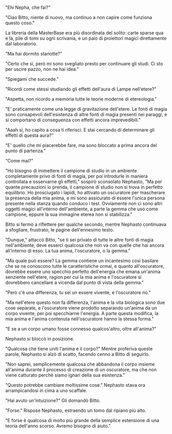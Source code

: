 "Ehi Nepha, che fai?"

"Ciao Bitto, niente di nuovo, ma continuo a non capire come funziona questo coso."

La libreria della MasterBase era più disordinata del solito: carte sparse qua e là, pile di tomi su ogni scrivania, e un paio di proiettori magici direttamente dal laboratorio.

"Ma hai dormito stanotte?"

"Certo che sì, però mi sono svegliato presto per continuare gli studi. Ci sto per uscire pazzo, non ne hai idea."

"Spiegami che succede."

"Ricordi come stessi studiando gli effetti dell'aura di Lampe nell'etere?"

"Aspetta, non ricordo a memoria tutte le teorie moderne di etereologia."

"E' praticamente come una legge di gravitazione dell'etere. Le fonti di magia sono consapevoli dell'esistenza di altre fonti di magia presenti nei paraggi, e si comportano di conseguenza con effetti ancora imprevedibili."

"Aaah sì, ho capito a cosa ti riferisci. E stai cercando di determinare gli effetti di questa aura?"

"E' quello che mi piacerebbe fare, ma sono bloccato a prima ancora del punto di partenza."

"Come mai?"

"Ho bisogno di immettere il campione di studio in un ambiente completamente privo di fonti di magia, per poi introdurle in maniera controllata e osservarne gli effetti," sospirò sconsolato Nephasto, "Ma per quante precauzioni io prenda, il campione di studio non si trova in perfetto equilibrio. Ho prosciugato i lapìdi, ho attivato un oscuratore per mascherare la presenza della mia anima, e mi sono assicurato di essere l'unica persona presente nella stanza quando conduco i test. Ovviamente non ci sono altri oggetti magici all'interno dell'ambiente, a parte la gemma che uso come campione, eppure la sua immagine eterea non si stabilizza."

Bitto si fermò a riflettere per qualche secondo, mentre Nephasto continuava a sfogliare, frustrato, le pagine dell'ennesimo testo.

"Dunque," attaccò Bitto, "se ti sei privato di tutte le altre fonti di magia nell'ambiente, deve esserci qualcosa che non va con quelle che hai ancora all'interno di esso. La tua anima, l'oscuratore, o la gemma."

"Ma quale può essere? La gemma contiene un incantesimo così basilare che se ne conoscono tutte le caratteristiche ormai, e quanto all'oscuratore, dovrebbe essere uno specchio perfetto dell'energia che emana un'anima senziente nell'etere, ragion per cui la mia anima e l'oscuratore si dovrebbero cancellare a vicenda dal punto di vista della gemma."

"Però c'è una differenza, tu sei un essere vivente, e l'oscuratore no."

"Ma nell'etere questo non fa differenza, l'anima e la vita biologica sono due cose separate, e l'oscuratore viene prodotto separando un'anima da un corpo vivente, per poi specchiarne l'energia. A parte questa modifica, la mia anima e l'anima contenuta nell'oscuratore hanno la stessa forma."

"E se a un corpo umano fosse connesso qualcos'altro, oltre all'anima?"

Nephasto si bloccò in posizione.

"Qualcosa che tiene uniti l'anima e il corpo?" Mentre proferiva queste parole, Nephasto si alzò di scatto, facendo cenno a Bitto di seguirlo.

"Non saprei, semplicemente qualcosa che abbandona il corpo insieme all'anima durante il processo di creazione di un oscuratore, ma che non viene catturato perchè siamo ignari della sua esistenza."

"Questo potrebbe cambiare moltissime cose." Nephasto stava ora arrampicandosi in cima a uno scaffale.

"Hai avuto un'intuizione?" Gli domandò Bitto.

"Forse." Rispose Nephasto, estraendo un tomo dal ripiano più alto.

"E forse è qualcosa di molto più grande della semplice estensione di una teoria dell'anno scorso. Avremo bisogno di aiuto."